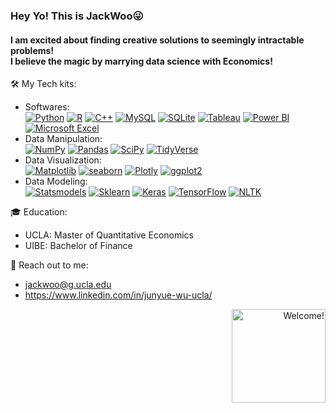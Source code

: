 ### Hey Yo! This is JackWoo😜
#### I am excited about finding creative solutions to seemingly intractable problems!<br/>I believe the magic by marrying data science with Economics!

🛠️ My Tech kits:
- Softwares:  
<a href="https://www.python.org/" target="_blank">![Python](https://img.shields.io/badge/Python-3670A0?style=flat-square&logo=python&logoColor=ffdd54)</a>
<a href="https://www.r-project.org/" target="_blank">![R](https://img.shields.io/badge/R-%23276DC3.svg?style=flat-square&logo=r&logoColor=white)</a>
<a href="https://www.cplusplus.com/" target="_blank">![C++](https://img.shields.io/badge/C++-%2300599C.svg?style=flat-square&logo=c%2B%2B&logoColor=white)</a>
<a href="https://www.mysql.com/" target="_blank">![MySQL](https://img.shields.io/badge/MySQL-%2300f.svg?style=flat-square&logo=mysql&logoColor=white)</a>
<a href="https://www.sqlite.org/" target="_blank">![SQLite](https://img.shields.io/badge/Sqlite-%2307405e.svg?style=flat-square&logo=sqlite&logoColor=white)</a>
<a href="https://www.tableau.com/" target="_blank">![Tableau](https://img.shields.io/badge/Tableau-E97627?style=flat-square&logo=Tableau&logoColor=white)</a>
<a href="https://powerbi.microsoft.com/" target="_blank">![Power BI](https://img.shields.io/badge/PowerBI-F2C811?style=flat-square&logo=Power%20BI&logoColor=white)</a>
<a href="https://www.microsoft.com/en-us/microsoft-365/excel/" target="_blank">![Microsoft Excel](https://img.shields.io/badge/Microsoft_Excel-217346?flat-square&logo=microsoft-excel&logoColor=white)</a>
- Data Manipulation:  
<a href="https://numpy.org/" target="_blank">![NumPy](https://img.shields.io/badge/Numpy-%23013243.svg?style=flat-square&logo=numpy&logoColor=white)</a>
<a href="https://pandas.pydata.org/" target="_blank">![Pandas](https://img.shields.io/badge/Pandas-%23150458.svg?style=flat-square&logo=pandas&logoColor=white)</a>
<a href="https://scipy.org/" target="_blank">![SciPy](https://img.shields.io/badge/SciPy-%230C55A5.svg?style=flat-square&logo=scipy&logoColor=%white)</a>
<a href="https://www.tidyverse.org/" target="_blank">![TidyVerse](https://img.shields.io/badge/Tidyverse-blue?style=flat-square&logo=R&logoColor=white)</a>
- Data Visualization:  
<a href="https://matplotlib.org/" target="_blank">![Matplotlib](https://img.shields.io/badge/matplotlib-blue?style=flat-square&logo=Python&logoColor=white)</a>
<a href="https://seaborn.pydata.org/" target="_blank">![seaborn](https://img.shields.io/badge/seaborn-lightgrey?style=flat-square&logo=Python&logoColor=white)</a>
<a href="https://plotly.com/" target="_blank">![Plotly](https://img.shields.io/badge/Plotly-%233F4F75.svg?style=flat-square&logo=plotly&logoColor=white)</a>
<a href="https://ggplot2.tidyverse.org/" target="_blank">![ggplot2](https://img.shields.io/badge/ggplot2-lightblue?style=flat-square&logo=R&logoColor=white)</a>
- Data Modeling:  
<a href="https://www.statsmodels.org/" target="_blank">![Statsmodels](https://img.shields.io/badge/Statsmodels-orange?style=flat-square&logo=Python&logoColor=white)</a>
<a href="https://scikit-learn.org/" target="_blank">![Sklearn](https://img.shields.io/badge/scikit_learn-F7931E?style=flat-square&logo=scikit-learn&logoColor=white)</a>
<a href="https://keras.io/" target="_blank">![Keras](https://img.shields.io/badge/Keras-%23D00000.svg?style=flat-square&logo=Keras&logoColor=white)</a>
<a href="https://www.tensorflow.org/" target="_blank">![TensorFlow](https://img.shields.io/badge/TensorFlow-%23FF6F00.svg?style=flat-square&logo=TensorFlow&logoColor=white)</a>
<a href="https://www.nltk.org/" target="_blank">![NLTK](https://img.shields.io/badge/NLTK-brown?style=flat-square&logo=Python&logoColor=white)</a>

🎓 Education:
- UCLA: Master of Quantitative Economics
- UIBE: Bachelor of Finance

📧 Reach out to me:
- jackwoo@g.ucla.edu
- https://www.linkedin.com/in/junyue-wu-ucla/

<div align="right" width="50">
  <img src="https://gifdb.com/images/file/turned-back-sleepy-cat-animation-jk842xgqkt4064kt.gif" alt="Welcome!" style="width:150px;height:150px;border:0" />
</div>
